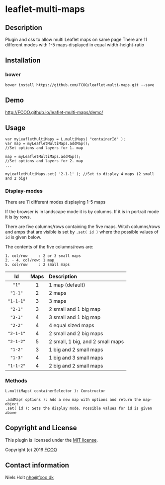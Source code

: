 # leaflet-multi-maps
>


## Description
Plugin and css to allow multi Leaflet maps on same page
There are 11 different modes with 1-5 maps displayed in equal width-height-ratio

## Installation
### bower
`bower install https://github.com/FCOO/leaflet-multi-maps.git --save`

## Demo
http://FCOO.github.io/leaflet-multi-maps/demo/ 

## Usage

    var myLeafletMultiMaps = L.multiMaps( "containerId" );
    var map = myLeafletMultiMaps.addMap();
    //Set options and layers for 1. map

    map = myLeafletMultiMaps.addMap();
    //Set options and layers for 2. map
    ...

    myLeafletMultiMaps.set( '2-1-1' ); //Set to display 4 maps (2 small and 2 big)


### Display-modes
There are 11 different modes displaying 1-5 maps

If the browser is in landscape mode it is by columns. If it is in portrait mode it is by rows.

There are five columns/rows containing the five maps.
Witch columns/rows and amps that are visible is set by `.set( id )` where the possible values of `id` is given below.

The contents of the five columns/rows are:

    1. col/row     : 2 or 3 small maps
    2. - 4. col/row: 1 map
    5. col/row     : 2 small maps


| Id | Maps | Description |
| :--: | :--: | :-- |
| `"1"` | 1 | 1 map (default) |
| `"1-1"` | 2 | 2 maps |
| `"1-1-1"` | 3 | 3 maps |
| `"2-1"` | 3 | 2 small and 1 big map |
| `"3-1"` | 4 | 3 small and 1 big map |
| `"2-2"` | 4 | 4 equal sized maps |
| `"2-1-1"` | 4 | 2 small and 2 big maps|
| `"2-1-2"` | 5 | 2 small, 1 big, and 2 small maps |
| `"1-2"` | 3 | 1 big and 2 small maps |
| `"1-3"` | 4 | 1 big and 3 small maps |
| `"1-1-2"` | 4 | 2 big and 2 small maps |



### Methods

    L.multiMaps( containerSelector ): Constructor        

    .addMap( options ): Add a new map with options and return the map-object
    .set( id ): Sets the display mode. Possible values for id is given above



## Copyright and License
This plugin is licensed under the [MIT license](https://github.com/FCOO/leaflet-multi-maps/LICENSE).

Copyright (c) 2016 [FCOO](https://github.com/FCOO)

## Contact information

Niels Holt nho@fcoo.dk
